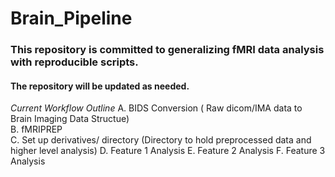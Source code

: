 # Brain_Pipeline

### This repository is committed to generalizing fMRI data analysis with reproducible scripts.
#### The repository will be updated as needed.

*Current Workflow Outline*
A. BIDS Conversion ( Raw dicom/IMA data to Brain Imaging Data Structue)  
B. fMRIPREP  
C. Set up derivatives/ directory (Directory to hold preprocessed data and higher level analysis)
D. Feature 1 Analysis
E. Feature 2 Analysis
F. Feature 3 Analysis
 
